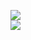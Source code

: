 [![](https://img.shields.io/badge/Made%20With-Github%20Spray-lightgrey.svg?style=for-the-badge&logo=github)](https://github.com/Annihil/github-spray#23270)  
[![](https://i.imgur.com/2DrTn0Z.gif)](https://github.com/Annihil/github-spray)